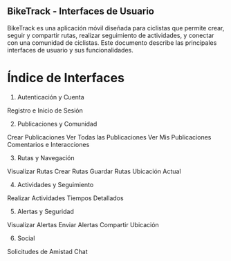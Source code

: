 ## BikeTrack - Interfaces de Usuario
BikeTrack es una aplicación móvil diseñada para ciclistas que permite crear, seguir y compartir rutas, realizar seguimiento de actividades, y conectar con una comunidad de ciclistas. 
Este documento describe las principales interfaces de usuario y sus funcionalidades.

# Índice de Interfaces
1. Autenticación y Cuenta

Registro e Inicio de Sesión

2. Publicaciones y Comunidad

Crear Publicaciones
Ver Todas las Publicaciones
Ver Mis Publicaciones
Comentarios e Interacciones

3. Rutas y Navegación

Visualizar Rutas
Crear Rutas
Guardar Rutas
Ubicación Actual

4. Actividades y Seguimiento

Realizar Actividades
Tiempos Detallados

5. Alertas y Seguridad

Visualizar Alertas
Enviar Alertas
Compartir Ubicación

6. Social

Solicitudes de Amistad
Chat

